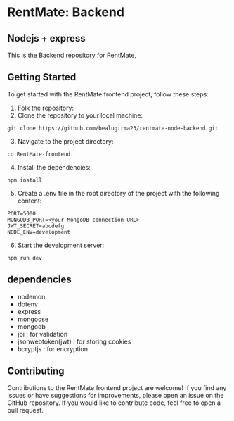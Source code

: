 # RentMate: Backend

## Nodejs + express

This is the Backend repository for RentMate,

## Getting Started

To get started with the RentMate frontend project, follow these steps:

1. Folk the repository:
2. Clone the repository to your local machine:

```
git clone https://github.com/bealugirma23/rentmate-node-backend.git
```

3. Navigate to the project directory:

```
cd RentMate-frontend
```

4. Install the dependencies:

```
npm install
```
5. Create a .env file in the root directory of the project with the following content:
   
  ```
PORT=5000
MONGODB_PORT=<your MongoDB connection URL>
JWT_SECRET=abcdefg
NODE_ENV=development
```
6. Start the development server:

```
npm run dev
```

## dependencies
- nodemon
- dotenv
- express
- mongoose
- mongodb
- joi : for validation
- jsonwebtoken(jwt) : for storing cookies
- bcryptjs : for encryption

## Contributing

Contributions to the RentMate frontend project are welcome! If you find any issues or have suggestions for improvements, please open an issue on the GitHub repository. If you would like to contribute code, feel free to open a pull request.
